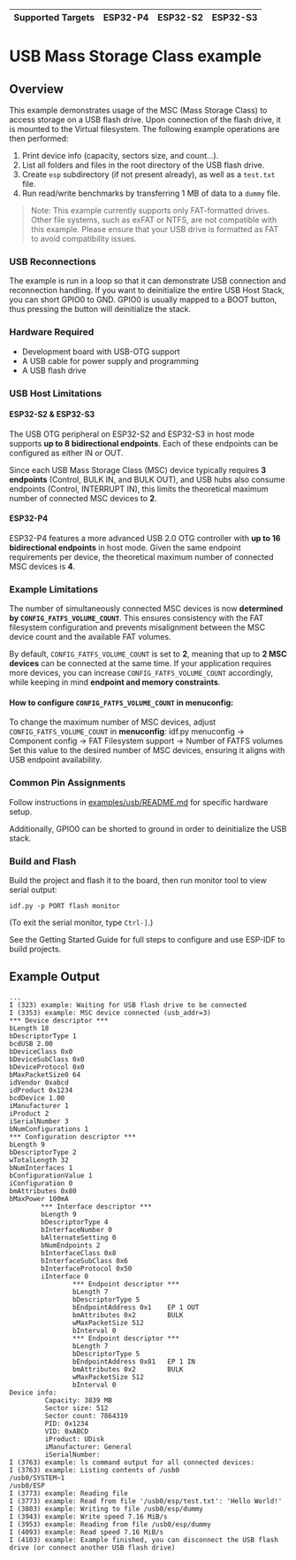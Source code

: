 | Supported Targets | ESP32-P4 | ESP32-S2 | ESP32-S3 |
| ----------------- | -------- | -------- | -------- |

# USB Mass Storage Class example

## Overview

This example demonstrates usage of the MSC (Mass Storage Class) to access storage on a USB flash drive. Upon connection of the flash drive, it is mounted to the Virtual filesystem. The following example operations are then performed:

1. Print device info (capacity, sectors size, and count...).
2. List all folders and files in the root directory of the USB flash drive.
3. Create `esp` subdirectory (if not present already), as well as a `test.txt` file.
4. Run read/write benchmarks by transferring 1 MB of data to a `dummy` file.

> Note: This example currently supports only FAT-formatted drives. Other file systems, such as exFAT or NTFS, are not compatible with this example. Please ensure that your USB drive is formatted as FAT to avoid compatibility issues.

### USB Reconnections

The example is run in a loop so that it can demonstrate USB connection and reconnection handling. If you want to deinitialize the entire USB Host Stack, you can short GPIO0 to GND. GPIO0 is usually mapped to a BOOT button, thus pressing the button will deinitialize the stack.

### Hardware Required

* Development board with USB-OTG support
* A USB cable for power supply and programming
* A USB flash drive

### USB Host Limitations

#### ESP32-S2 & ESP32-S3
The USB OTG peripheral on ESP32-S2 and ESP32-S3 in host mode supports **up to 8 bidirectional endpoints**. Each of these endpoints can be configured as either IN or OUT.

Since each USB Mass Storage Class (MSC) device typically requires **3 endpoints** (Control, BULK IN, and BULK OUT), and USB hubs also consume endpoints (Control, INTERRUPT IN), this limits the theoretical maximum number of connected MSC devices to **2**.

#### ESP32-P4
ESP32-P4 features a more advanced USB 2.0 OTG controller with **up to 16 bidirectional endpoints** in host mode. Given the same endpoint requirements per device, the theoretical maximum number of connected MSC devices is **4**.

### Example Limitations
The number of simultaneously connected MSC devices is now **determined by `CONFIG_FATFS_VOLUME_COUNT`**. This ensures consistency with the FAT filesystem configuration and prevents misalignment between the MSC device count and the available FAT volumes.

By default, `CONFIG_FATFS_VOLUME_COUNT` is set to **2**, meaning that up to **2 MSC devices** can be connected at the same time. If your application requires more devices, you can increase `CONFIG_FATFS_VOLUME_COUNT` accordingly, while keeping in mind **endpoint and memory constraints**.

#### How to configure `CONFIG_FATFS_VOLUME_COUNT` in menuconfig:
To change the maximum number of MSC devices, adjust `CONFIG_FATFS_VOLUME_COUNT` in **menuconfig**:
idf.py menuconfig → Component config → FAT Filesystem support → Number of FATFS volumes
Set this value to the desired number of MSC devices, ensuring it aligns with USB endpoint availability.

### Common Pin Assignments

Follow instructions in [examples/usb/README.md](../../README.md) for specific hardware setup.

Additionally, GPIO0 can be shorted to ground in order to deinitialize the USB stack.

### Build and Flash

Build the project and flash it to the board, then run monitor tool to view serial output:

```
idf.py -p PORT flash monitor
```

(To exit the serial monitor, type ``Ctrl-]``.)

See the Getting Started Guide for full steps to configure and use ESP-IDF to build projects.

## Example Output

```
...
I (323) example: Waiting for USB flash drive to be connected
I (3353) example: MSC device connected (usb_addr=3)
*** Device descriptor ***
bLength 18
bDescriptorType 1
bcdUSB 2.00
bDeviceClass 0x0
bDeviceSubClass 0x0
bDeviceProtocol 0x0
bMaxPacketSize0 64
idVendor 0xabcd
idProduct 0x1234
bcdDevice 1.00
iManufacturer 1
iProduct 2
iSerialNumber 3
bNumConfigurations 1
*** Configuration descriptor ***
bLength 9
bDescriptorType 2
wTotalLength 32
bNumInterfaces 1
bConfigurationValue 1
iConfiguration 0
bmAttributes 0x80
bMaxPower 100mA
        *** Interface descriptor ***
        bLength 9
        bDescriptorType 4
        bInterfaceNumber 0
        bAlternateSetting 0
        bNumEndpoints 2
        bInterfaceClass 0x8
        bInterfaceSubClass 0x6
        bInterfaceProtocol 0x50
        iInterface 0
                *** Endpoint descriptor ***
                bLength 7
                bDescriptorType 5
                bEndpointAddress 0x1    EP 1 OUT
                bmAttributes 0x2        BULK
                wMaxPacketSize 512
                bInterval 0
                *** Endpoint descriptor ***
                bLength 7
                bDescriptorType 5
                bEndpointAddress 0x81   EP 1 IN
                bmAttributes 0x2        BULK
                wMaxPacketSize 512
                bInterval 0
Device info:
         Capacity: 3839 MB
         Sector size: 512
         Sector count: 7864319
         PID: 0x1234
         VID: 0xABCD
         iProduct: UDisk
         iManufacturer: General
         iSerialNumber:
I (3763) example: ls command output for all connected devices:
I (3763) example: Listing contents of /usb0
/usb0/SYSTEM~1
/usb0/ESP
I (3773) example: Reading file
I (3773) example: Read from file '/usb0/esp/test.txt': 'Hello World!'
I (3803) example: Writing to file /usb0/esp/dummy
I (3943) example: Write speed 7.16 MiB/s
I (3953) example: Reading from file /usb0/esp/dummy
I (4093) example: Read speed 7.16 MiB/s
I (4103) example: Example finished, you can disconnect the USB flash drive (or connect another USB flash drive)
```
